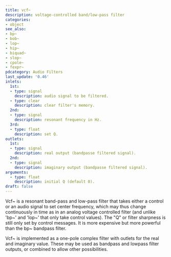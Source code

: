 ```yaml
---
title: vcf~
description: voltage-controlled band/low-pass filter
categories:
- object
see_also:
- bp~
- bob~
- lop~
- hip~
- biquad~
- slop~
- cpole~
- fexpr~
pdcategory: Audio Filters
last_update: '0.46'
inlets:
  1st:
  - type: signal
    description: audio signal to be filtered.
  - type: clear
    description: clear filter's memory.
  2nd:
  - type: signal
    description: resonant frequency in Hz.
  3rd:
  - type: float
    description: set Q.
outlets:
  1st:
  - type: signal
    description: real output (bandpasse filtered signal).
  2nd:
  - type: signal
    description: imaginary output (bandpasse filtered signal).
arguments:
  - type: float
    description: initial Q (default 0).
draft: false
---
```

Vcf~ is a resonant band-pass and low-pass filter that takes either a control or an audio signal to set center frequency, which may thus change continuously in time as in an analog voltage controlled filter (and unlike 'bp~' and 'lop~' that only take control values). The "Q" or filter sharpness is still only set by control messages. It is more expensive but more powerful than the bp~ bandpass filter.

Vcf~ is implemented as a one-pole complex filter with outlets for the real and imaginary value. These may be used as bandpass and lowpass filter outputs, or combined to allow other possibilities.